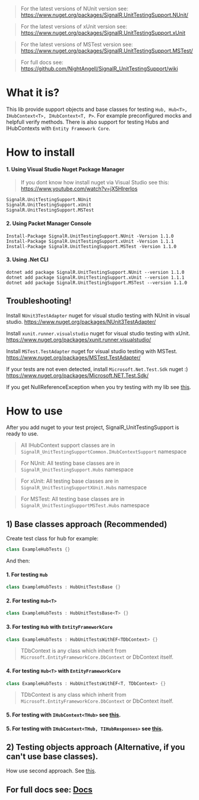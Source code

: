 > For the latest versions of NUnit version see: https://www.nuget.org/packages/SignalR.UnitTestingSupport.NUnit/

> For the latest versions of xUnit version see: https://www.nuget.org/packages/SignalR.UnitTestingSupport.xUnit

> For the latest versions of MSTest version see: https://www.nuget.org/packages/SignalR.UnitTestingSupport.MSTest/

> For full docs see: https://github.com/NightAngell/SignalR_UnitTestingSupport/wiki

# What it is?
This lib provide support objects and base classes for testing ```Hub, Hub<T>, IHubContext<T>, IHubContext<T, P>```. For example preconfigured mocks and helpfull verify methods. There is also support for testing Hubs and IHubContexts with ```Entity Framework Core```.

# How to install
#### 1. Using Visual Studio Nuget Package Manager
> If you dont know how install nuget via Visual Studio see this: https://www.youtube.com/watch?v=jX5HlrerIos
```
SignalR.UnitTestingSupport.NUnit
SignalR.UnitTestingSupport.xUnit
SignalR.UnitTestingSupport.MSTest
```
#### 2. Using Packet Manager Console
```
Install-Package SignalR.UnitTestingSupport.NUnit -Version 1.1.0
Install-Package SignalR.UnitTestingSupport.xUnit -Version 1.1.1
Install-Package SignalR.UnitTestingSupport.MSTest -Version 1.1.0
```
#### 3. Using .Net CLI
```
dotnet add package SignalR.UnitTestingSupport.NUnit --version 1.1.0
dotnet add package SignalR.UnitTestingSupport.xUnit --version 1.1.1
dotnet add package SignalR.UnitTestingSupport.MSTest --version 1.1.0
```
## Troubleshooting!
Install ```NUnit3TestAdapter``` nuget for visual studio testing with NUnit in visual studio.                     https://www.nuget.org/packages/NUnit3TestAdapter/

Install ```xunit.runner.visualstudio``` nuget for visual studio testing with xUnit.                                https://www.nuget.org/packages/xunit.runner.visualstudio/

Install ```MSTest.TestAdapter``` nuget for visual studio testing with MSTest.          
https://www.nuget.org/packages/MSTest.TestAdapter/

If your tests are not even detected, install ```Microsoft.Net.Test.Sdk``` nuget :)                       
https://www.nuget.org/packages/Microsoft.NET.Test.Sdk/

If you get NullReferenceException when you try testing with my lib see [this](https://github.com/NightAngell/SignalR_UnitTestingSupport/wiki/Common-for-all-test-classes#contextmock).

# How to use
After you add nuget to your test project, SignalR_UnitTestingSupport is ready to use.
> All IHubContext support classes are in ```SignalR_UnitTestingSupportCommon.IHubContextSupport``` namespace

> For NUnit: All testing base classes are in ```SignalR_UnitTestingSupport.Hubs``` namespace

> For xUnit: All testing base classes are in ```SignalR_UnitTestingSupportXUnit.Hubs``` namespace

> For MSTest: All testing base classes are in ```SignalR_UnitTestingSupportMSTest.Hubs``` namespace

## 1) Base classes approach (Recommended)

Create test class for hub for example:
```csharp
class ExampleHubTests {}
```
And then:
#### 1. For testing ```Hub```
```csharp
class ExampleHubTests : HubUnitTestsBase {}
```
#### 2. For testing ```Hub<T>```
```csharp
class ExampleHubTests : HubUnitTestsBase<T> {}
```
#### 3. For testing ```Hub``` with ```EntityFrameworkCore```
```csharp
class ExampleHubTests : HubUnitTestsWithEF<TDbContext> {}
```
> TDbContext is any class which inherit from ```Microsoft.EntityFrameworkCore.DbContext``` or DbContext itself.
#### 4. For testing ```Hub<T>``` with ```EntityFrameworkCore```
```csharp
class ExampleHubTests : HubUnitTestsWithEF<T, TDbContext> {}
```
> TDbContext is any class which inherit from ```Microsoft.EntityFrameworkCore.DbContext``` or DbContext itself.
#### 5. For testing with ```IHubContext<THub>``` see [this](https://github.com/NightAngell/SignalR_UnitTestingSupport/wiki/Associated-with-IHubContext-for-Hub).
#### 5. For testing with ```IHubContext<THub, TIHubResponses>``` see [this](https://github.com/NightAngell/SignalR_UnitTestingSupport/wiki/Associated-with-IHubContext-for-HubT).

## 2) Testing objects approach (Alternative, if you can't use base classes). 
How use second approach. See [this](https://github.com/NightAngell/SignalR_UnitTestingSupport/wiki/How-use-testing-support-if-you-don't-want-(or-you-can%60t)-use-provided-by-me-base-classes-or-your-testing-framework-don't-support-before-and-after-each-test-code-execution-features).
## For full docs see: [Docs](https://github.com/NightAngell/SignalR_UnitTestingSupport/wiki)
